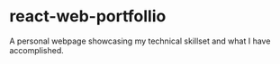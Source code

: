 # react-web-portfollio
A personal webpage showcasing my technical skillset and what I have accomplished.
